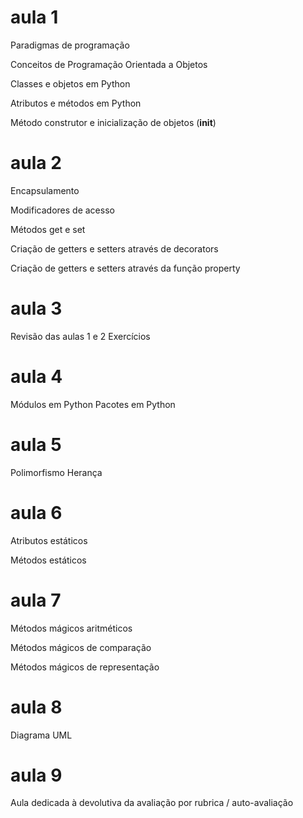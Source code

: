 # aula 1
Paradigmas de programação

Conceitos de Programação Orientada a Objetos

Classes e objetos em Python

Atributos e métodos em Python

Método construtor e inicialização de objetos (__init__)

# aula 2

Encapsulamento

Modificadores de acesso

Métodos get e set

Criação de getters e setters através de decorators

Criação de getters e setters através da função property

# aula 3

Revisão das aulas 1 e 2
Exercícios

# aula 4

Módulos em Python
Pacotes em Python

# aula 5

Polimorfismo
Herança

# aula 6

Atributos estáticos

Métodos estáticos

# aula 7
Métodos mágicos aritméticos

Métodos mágicos de comparação

Métodos mágicos de representação

# aula 8

Diagrama UML

# aula 9

Aula dedicada à devolutiva da avaliação por rubrica / auto-avaliação
